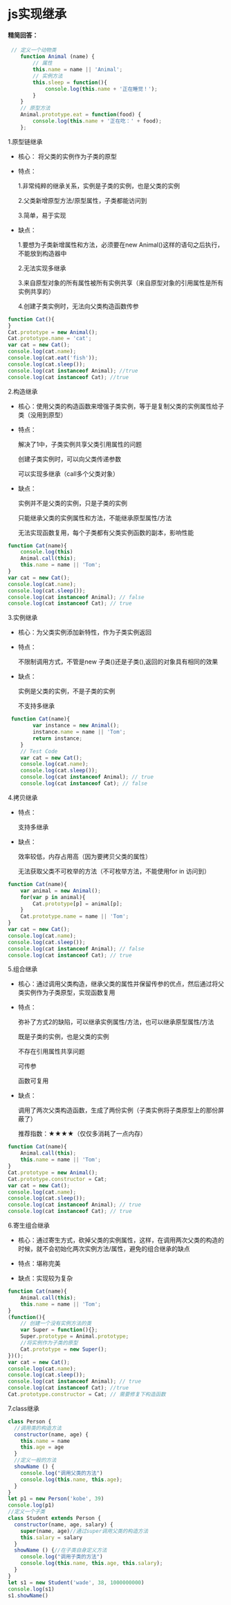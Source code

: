 # js实现继承

#### 精简回答：

```js
 // 定义一个动物类
    function Animal (name) {
        // 属性
        this.name = name || 'Animal';
        // 实例方法
        this.sleep = function(){
            console.log(this.name + '正在睡觉！');
        }
    }
    // 原型方法
    Animal.prototype.eat = function(food) {
        console.log(this.name + '正在吃：' + food);
    };
```
1.原型链继承

- 核心： 将父类的实例作为子类的原型

- 特点：

     1.非常纯粹的继承关系，实例是子类的实例，也是父类的实例
     
     2.父类新增原型方法/原型属性，子类都能访问到
     
     3.简单，易于实现
     
- 缺点：

     1.要想为子类新增属性和方法，必须要在new Animal()这样的语句之后执行，不能放到构造器中
     
     2.无法实现多继承
     
     3.来自原型对象的所有属性被所有实例共享（来自原型对象的引用属性是所有实例共享的）
     
     4.创建子类实例时，无法向父类构造函数传参
     
```js
function Cat(){
}
Cat.prototype = new Animal();
Cat.prototype.name = 'cat';
var cat = new Cat();
console.log(cat.name);
console.log(cat.eat('fish'));
console.log(cat.sleep());
console.log(cat instanceof Animal); //true
console.log(cat instanceof Cat); //true
```

2.构造继承

- 核心：使用父类的构造函数来增强子类实例，等于是复制父类的实例属性给子类（没用到原型）

- 特点：

    解决了1中，子类实例共享父类引用属性的问题
    
    创建子类实例时，可以向父类传递参数
    
    可以实现多继承（call多个父类对象）
    
- 缺点：

    实例并不是父类的实例，只是子类的实例
    
    只能继承父类的实例属性和方法，不能继承原型属性/方法
    
    无法实现函数复用，每个子类都有父类实例函数的副本，影响性能
    
```js
function Cat(name){
    console.log(this)
    Animal.call(this);
    this.name = name || 'Tom';
}
var cat = new Cat();
console.log(cat.name);
console.log(cat.sleep());
console.log(cat instanceof Animal); // false
console.log(cat instanceof Cat); // true
```

3.实例继承

- 核心：为父类实例添加新特性，作为子类实例返回

- 特点：

     不限制调用方式，不管是new 子类()还是子类(),返回的对象具有相同的效果
     
- 缺点：

     实例是父类的实例，不是子类的实例
     
     不支持多继承
     
```js
 function Cat(name){
        var instance = new Animal();
        instance.name = name || 'Tom';
        return instance;
    }
    // Test Code
    var cat = new Cat();
    console.log(cat.name);
    console.log(cat.sleep());
    console.log(cat instanceof Animal); // true
    console.log(cat instanceof Cat); // false
```

4.拷贝继承

- 特点：

    支持多继承
    
- 缺点：

    效率较低，内存占用高（因为要拷贝父类的属性）
    
    无法获取父类不可枚举的方法（不可枚举方法，不能使用for in 访问到）
    
```js
function Cat(name){
    var animal = new Animal();
    for(var p in animal){
        Cat.prototype[p] = animal[p];
    }
    Cat.prototype.name = name || 'Tom';
}
var cat = new Cat();
console.log(cat.name);
console.log(cat.sleep());
console.log(cat instanceof Animal); // false
console.log(cat instanceof Cat); // true
```

5.组合继承

- 核心：通过调用父类构造，继承父类的属性并保留传参的优点，然后通过将父类实例作为子类原型，实现函数复用

- 特点：

    弥补了方式2的缺陷，可以继承实例属性/方法，也可以继承原型属性/方法
    
    既是子类的实例，也是父类的实例
    
    不存在引用属性共享问题
    
    可传参
    
    函数可复用
    
- 缺点：

    调用了两次父类构造函数，生成了两份实例（子类实例将子类原型上的那份屏蔽了）
    
    推荐指数：★★★★（仅仅多消耗了一点内存）
    
```js
function Cat(name){
    Animal.call(this);
    this.name = name || 'Tom';
}
Cat.prototype = new Animal();
Cat.prototype.constructor = Cat;
var cat = new Cat();
console.log(cat.name);
console.log(cat.sleep());
console.log(cat instanceof Animal); // true
console.log(cat instanceof Cat); // true
```

6.寄生组合继承

- 核心：通过寄生方式，砍掉父类的实例属性，这样，在调用两次父类的构造的时候，就不会初始化两次实例方法/属性，避免的组合继承的缺点

- 特点：堪称完美

- 缺点：实现较为复杂

```js
function Cat(name){
    Animal.call(this);
    this.name = name || 'Tom';
}
(function(){
    // 创建一个没有实例方法的类
    var Super = function(){};
    Super.prototype = Animal.prototype;
    //将实例作为子类的原型
    Cat.prototype = new Super();
})();
var cat = new Cat();
console.log(cat.name);
console.log(cat.sleep());
console.log(cat instanceof Animal); // true
console.log(cat instanceof Cat); //true
Cat.prototype.constructor = Cat; // 需要修复下构造函数
```

7.class继承

```js
class Person {
  //调用类的构造方法
  constructor(name, age) {
    this.name = name
    this.age = age
  }
  //定义一般的方法
  showName () {
    console.log("调用父类的方法")
    console.log(this.name, this.age);
  }
}
let p1 = new Person('kobe', 39)
console.log(p1)
//定义一个子类
class Student extends Person {
  constructor(name, age, salary) {
    super(name, age)//通过super调用父类的构造方法
    this.salary = salary
  }
  showName () {//在子类自身定义方法
    console.log("调用子类的方法")
    console.log(this.name, this.age, this.salary);
  }
}
let s1 = new Student('wade', 38, 1000000000)
console.log(s1)
s1.showName()     
```
</script>
